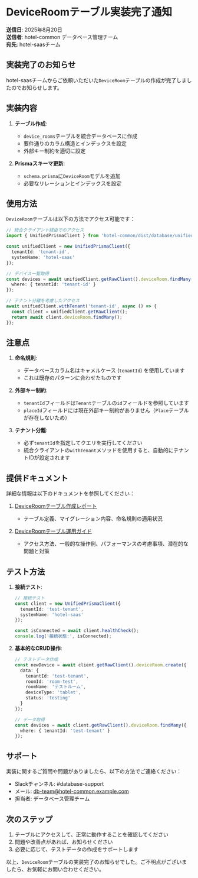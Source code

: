 # DeviceRoomテーブル実装完了通知

**送信日**: 2025年8月20日  
**送信者**: hotel-common データベース管理チーム  
**宛先**: hotel-saasチーム

## 実装完了のお知らせ

hotel-saasチームからご依頼いただいた`DeviceRoom`テーブルの作成が完了しましたのでお知らせします。

## 実装内容

1. **テーブル作成**:
   - `device_rooms`テーブルを統合データベースに作成
   - 要件通りのカラム構造とインデックスを設定
   - 外部キー制約を適切に設定

2. **Prismaスキーマ更新**:
   - `schema.prisma`に`DeviceRoom`モデルを追加
   - 必要なリレーションとインデックスを設定

## 使用方法

`DeviceRoom`テーブルは以下の方法でアクセス可能です：

```typescript
// 統合クライアント経由でのアクセス
import { UnifiedPrismaClient } from 'hotel-common/dist/database/unified-client';

const unifiedClient = new UnifiedPrismaClient({
  tenantId: 'tenant-id',
  systemName: 'hotel-saas'
});

// デバイス一覧取得
const devices = await unifiedClient.getRawClient().deviceRoom.findMany({
  where: { tenantId: 'tenant-id' }
});

// テナント分離を考慮したアクセス
await unifiedClient.withTenant('tenant-id', async () => {
  const client = unifiedClient.getRawClient();
  return await client.deviceRoom.findMany();
});
```

## 注意点

1. **命名規則**:
   - データベースカラム名はキャメルケース (`tenantId`) を使用しています
   - これは既存のパターンに合わせたものです

2. **外部キー制約**:
   - `tenantId`フィールドは`Tenant`テーブルの`id`フィールドを参照しています
   - `placeId`フィールドには現在外部キー制約がありません（`Place`テーブルが存在しないため）

3. **テナント分離**:
   - 必ず`tenantId`を指定してクエリを実行してください
   - 統合クライアントの`withTenant`メソッドを使用すると、自動的にテナントIDが設定されます

## 提供ドキュメント

詳細な情報は以下のドキュメントを参照してください：

1. [DeviceRoomテーブル作成レポート](./device-room-table-creation.md)
   - テーブル定義、マイグレーション内容、命名規則の適用状況

2. [DeviceRoomテーブル運用ガイド](./device-room-operations-guide.md)
   - アクセス方法、一般的な操作例、パフォーマンスの考慮事項、潜在的な問題と対策

## テスト方法

1. **接続テスト**:
   ```typescript
   // 接続テスト
   const client = new UnifiedPrismaClient({
     tenantId: 'test-tenant',
     systemName: 'hotel-saas'
   });
   
   const isConnected = await client.healthCheck();
   console.log('接続状態:', isConnected);
   ```

2. **基本的なCRUD操作**:
   ```typescript
   // テストデータ作成
   const newDevice = await client.getRawClient().deviceRoom.create({
     data: {
       tenantId: 'test-tenant',
       roomId: 'room-test',
       roomName: 'テストルーム',
       deviceType: 'tablet',
       status: 'testing'
     }
   });
   
   // データ取得
   const devices = await client.getRawClient().deviceRoom.findMany({
     where: { tenantId: 'test-tenant' }
   });
   ```

## サポート

実装に関するご質問や問題がありましたら、以下の方法でご連絡ください：

- Slackチャンネル: #database-support
- メール: db-team@hotel-common.example.com
- 担当者: データベース管理チーム

## 次のステップ

1. テーブルにアクセスして、正常に動作することを確認してください
2. 問題や改善点があれば、お知らせください
3. 必要に応じて、テストデータの作成をサポートします

以上、`DeviceRoom`テーブルの実装完了のお知らせでした。ご不明点がございましたら、お気軽にお問い合わせください。
